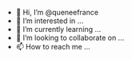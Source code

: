 
- 👋 Hi, I’m @queneefrance
- 👀 I’m interested in ...
- 🌱 I’m currently learning ...
- 💞️ I’m looking to collaborate on ...
- 📫 How to reach me ...

<!---
queneefrance/queneefrance is a ✨ special ✨ repository because its `README.md` (this file) appears on your GitHub profile.
You can click the Preview link to take a look at your changes.
--->
